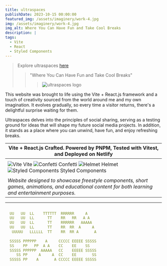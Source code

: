 ```yaml
---
title: ultraspaces
publishDate: 2023-10-15 00:00:00
featured_img: /assets/imaginery/work-4.jpg
img: /assets/imaginery/work-4.jpg
img_alt: Where You Can Have Fun and Take Cool Breaks
description: |
tags:
  - Vite
  - React
  - Styled Components
---
```

> Explore ultraspaces [here](https://ultraspaces.netlify.app/spaces)
>
> > "Where You Can Have Fun and Take Cool Breaks"
> > 
> > > ![ultraspaces logo](https://lucfreelance.vercel.app/assets/img/u.png)

This website was brought to life using the Vite + React.js framework and a touch of creativity sourced from the world around me and my own imagination. It evolves gradually, so every time a visitor returns, there's a delightful surprise waiting for them.

Ultraspaces delves into the principles of social sharing, serving as a testing ground for ideas that will shape my future social media projects. In addition, it stands as a place where you can unwind, have fun, and enjoy refreshing breaks.

|  Vite + React.js Crafted. Powered by PNPM, Tested with Vitest, and Deployed on Netlify  |
|----------------------------------------------------------------|
| |
| ![Vite](https://img.icons8.com/color/48/000000/vite.png) Vite ![Confetti](https://img.icons8.com/color/48/000000/confetti.png) Confetti ![Helmet](https://img.icons8.com/color/48/000000/helmet.png) Helmet ![Styled Components](https://img.icons8.com/color/48/000000/styled-components.png) Styled Components | 
| |
| _Website designed to showcase freestyle components, short games, animations, and educational content for both learning and entertainment purposes._ |

--- 
```yaml

  UU   UU  LL    TTTTTT  RRRRRR     A
  UU   UU  LL      TT    RR   RR   A A
  UU   UU  LL      TT    RRRRRR   AAAAA
  UU   UU  LL      TT    RR  RR  A     A
   UUUUU   LLLLLL  TT    RR  RR A       A
    
  SSSSS PPPPPP    A     CCCCC EEEEE SSSSS
  SS    PP   PP  A A    CC    EE    SS
  SSSSS PPPPPP  AAAAA   CC    EEEEE SSSSS
     SS PP     A     A  CC    EE       SS
  SSSSS PP    A       A CCCCC EEEEE SSSSS
  
```